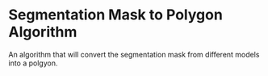 # Segmentation Mask to Polygon Algorithm
 An algorithm that will convert the segmentation mask from different models into a polgyon.
